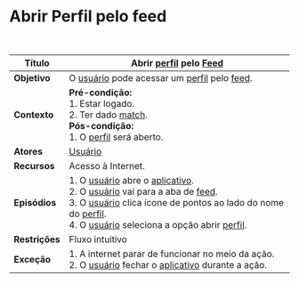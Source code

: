 # Abrir Perfil pelo feed

<br />

|Título|Abrir [perfil](/modelagem/lexicos#perfil) pelo [Feed](/modelagem/lexicos#feed)|
|------|----------------------|
|**Objetivo**|O [usuário](/modelagem/lexicos#usuario) pode acessar um [perfil](/modelagem/lexicos#perfil) pelo [feed](/modelagem/lexicos#feed).|
|**Contexto**|**Pré-condição:**<br/>1. Estar logado.<br/>2. Ter dado [match](/modelagem/lexicos#match).<br/>**Pós-condição:**<br/>1. O [perfil](/modelagem/lexicos#perfil) será aberto.|
|**Atores**|[Usuário](/modelagem/lexicos#usuario)|
|**Recursos**|Acesso à Internet.|
|**Episódios**|1. O [usuário](/modelagem/lexicos#usuario) abre o [aplicativo](/modelagem/lexicos#tinder).<br/>2. O [usuário](/modelagem/lexicos#usuario) vai para a aba de [feed](/modelagem/lexicos#feed).<br/>3. O [usuário](/modelagem/lexicos#usuario) clica ícone de pontos ao lado do nome do [perfil](/modelagem/lexicos#perfil).<br/>4. O [usuário](/modelagem/lexicos#usuario) seleciona a opção abrir [perfil](/modelagem/lexicos#perfil).|
|**Restrições**|Fluxo intuitivo|
|**Exceção**|1. A internet parar de funcionar no meio da ação.<br/>2. O [usuário](/modelagem/lexicos#usuario) fechar o [aplicativo](/modelagem/lexicos#tinder) durante a ação.|
